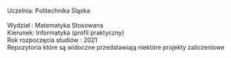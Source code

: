 Uczelnia: Politechnika Śląska <br>  
Wydział : Matematyka Stosowana <br>
Kierunek: Informatyka (profil praktyczny) <br>
Rok rozpoczęcia studiów : 2021  <br>
Repozytoria które są widoczne przedstawiają niektóre projekty zaliczeniowe <br>
<!--

**Here are some ideas to get you started:**

🙋‍♀️ A short introduction - what is your organization all about?
🌈 Contribution guidelines - how can the community get involved?
👩‍💻 Useful resources - where can the community find your docs? Is there anything else the community should know?
🍿 Fun facts - what does your team eat for breakfast?
🧙 Remember, you can do mighty things with the power of [Markdown](https://docs.github.com/github/writing-on-github/getting-started-with-writing-and-formatting-on-github/basic-writing-and-formatting-syntax)
-->

